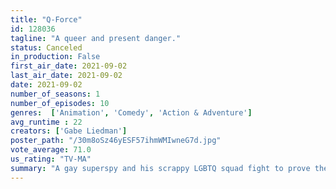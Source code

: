 ```yaml
---
title: "Q-Force"
id: 128036
tagline: "A queer and present danger."
status: Canceled
in_production: False
first_air_date: 2021-09-02
last_air_date: 2021-09-02
date: 2021-09-02
number_of_seasons: 1
number_of_episodes: 10
genres:  ['Animation', 'Comedy', 'Action & Adventure']
avg_runtime : 22
creators: ['Gabe Liedman']
poster_path: "/30m8oSz46yESF57ihmWMIwneG7d.jpg"
vote_average: 71.0
us_rating: "TV-MA"
summary: "A gay superspy and his scrappy LGBTQ squad fight to prove themselves to the agency that underestimated them. Today, West Hollywood… tomorrow, the world!"
---
```


